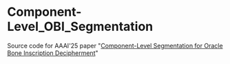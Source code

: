 # Component-Level_OBI_Segmentation
Source code for AAAI'25 paper "[Component-Level Segmentation for Oracle Bone Inscription Decipherment]()"
